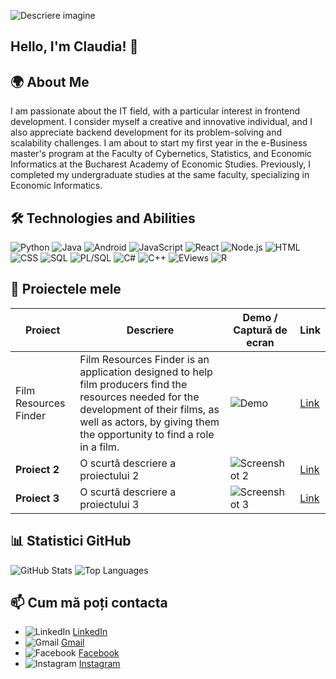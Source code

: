 ![Descriere imagine](https://cdn-icons-png.flaticon.com/256/4661/4661318.png)

## Hello, I'm Claudia! 👋

## 🌍 About Me
  I am passionate about the IT field, with a particular interest in frontend development. I consider myself a creative and innovative individual, and I also appreciate backend development for its problem-solving and scalability challenges. I am about to start my first year in the e-Business master's program at the Faculty of Cybernetics, Statistics, and Economic Informatics at the Bucharest Academy of Economic Studies. Previously, I completed my undergraduate studies at the same faculty, specializing in Economic Informatics.
  
## 🛠️ Technologies and Abilities

![Python](https://img.shields.io/badge/Python-3776AB?style=flat-square&logo=python&logoColor=white)
![Java](https://img.shields.io/badge/Java-F7DF1E?style=flat-square&logo=java&logoColor=white)
![Android](https://img.shields.io/badge/Android-3DDC84?style=flat-square&logo=android&logoColor=white)
![JavaScript](https://img.shields.io/badge/JavaScript-F7DF1E?style=flat-square&logo=javascript&logoColor=black)
![React](https://img.shields.io/badge/React-61DAFB?style=flat-square&logo=react&logoColor=black)
![Node.js](https://img.shields.io/badge/Node.js-339933?style=flat-square&logo=node.js&logoColor=white)
![HTML](https://img.shields.io/badge/HTML-E34F26?style=flat-square&logo=html5&logoColor=white)
![CSS](https://img.shields.io/badge/CSS-1572B6?style=flat-square&logo=css3&logoColor=white)
![SQL](https://img.shields.io/badge/SQL-00000F?style=flat-square&logo=sqlite&logoColor=white)
![PL/SQL](https://img.shields.io/badge/PL%2FSQL-F80000?style=flat-square&logo=oracle&logoColor=white)
![C#](https://img.shields.io/badge/C%23-239120?style=flat-square&logo=c-sharp&logoColor=white)
![C++](https://img.shields.io/badge/C++-00599C?style=flat-square&logo=c%2B%2B&logoColor=white)
![EViews](https://img.shields.io/badge/EViews-0056A0?style=flat-square&logoColor=white)
![R](https://img.shields.io/badge/R-276DC3?style=flat-square&logo=r&logoColor=white)

## 📂 Proiectele mele

| Proiect       | Descriere                                     | Demo / Captură de ecran                                     | Link                                     |
|---------------|------------------------------------------------|-------------------------------------------------------------|------------------------------------------|
| Film Resources Finder| Film Resources Finder is an application designed to help film producers find the resources needed for the development of their films, as well as actors, by giving them the opportunity to find a role in a film.           | ![Demo]([https://example.com/screenshot1.png](https://github.com/Ioana-ClaudiaM/film-resources-finder/blob/master/Demo.png))       |  [Link](https://github.com/Ioana-ClaudiaM/film-resources-finder.git)  |
| **Proiect 2** | O scurtă descriere a proiectului 2            | ![Screenshot 2](https://example.com/screenshot2.png)       | [Link](https://github.com/yourusername/project2) |
| **Proiect 3** | O scurtă descriere a proiectului 3            | ![Screenshot 3](https://example.com/screenshot3.png)       | [Link](https://github.com/yourusername/project3) |

## 📊 Statistici GitHub

![GitHub Stats](https://github-readme-stats.vercel.app/api?username=Ioana-ClaudiaM&show_icons=true&hide_title=true&count_private=true&hide=prs)
![Top Languages](https://github-readme-stats.vercel.app/api/top-langs/?username=Ioana-ClaudiaM&layout=compact&hide=html,css)

## 📫 Cum mă poți contacta

- ![LinkedIn](https://img.shields.io/badge/LinkedIn-0077B5?style=flat-square&logo=linkedin&logoColor=white) [LinkedIn](https://www.linkedin.com/in/ioana-claudia-mierlita-988a12268/)
- ![Gmail](https://img.shields.io/badge/Gmail-D14836?style=flat-square&logo=gmail&logoColor=white) [Gmail](mailto:mierlitaclaudia029@gmail.com)
- ![Facebook](https://img.shields.io/badge/Facebook-1877F2?style=flat-square&logo=facebook&logoColor=white) [Facebook](https://www.facebook.com/claudia.mierlita)
- ![Instagram](https://img.shields.io/badge/Instagram-E4405F?style=flat-square&logo=instagram&logoColor=white) [Instagram](https://www.instagram.com/claudiamierlita/)
